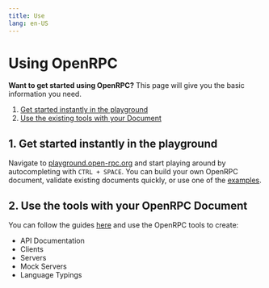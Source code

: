 ```yaml
---
title: Use
lang: en-US
---
```


# Using OpenRPC


<div class="featured">

  **Want to get started using OpenRPC?** This page will give you the basic information you need.

  1. [Get started instantly in the playground](#_1-Get-started-instantly-in-the-playground)
  2. [Use the existing tools with your Document](#_2-use-the-existing-tools-with-your-document)

</div>

## 1. Get started instantly in the playground

Navigate to [playground.open-rpc.org](https://playground.open-rpc.org) and start playing around by autocompleting with `CTRL + SPACE`. You can build your own OpenRPC document, validate existing documents quickly, or use one of the [examples](https://github.com/open-rpc/examples).

## 2. Use the tools with your OpenRPC Document
You can follow the guides [here](/developers/) and use the OpenRPC tools to create:
- API Documentation
- Clients
- Servers
- Mock Servers
- Language Typings


